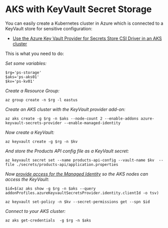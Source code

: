 # AKS with KeyVault Secret Storage

You can easily create a Kubernetes cluster in Azure which is connected to a KeyVault store for sensitive configuration:

- [Use the Azure Key Vault Provider for Secrets Store CSI Driver in an AKS cluster](https://docs.microsoft.com/en-us/azure/aks/csi-secrets-store-driver)

This is what you need to do:

_Set some variables:_

```
$rg='ps-storage'
$aks='ps-aks01'
$kv='ps-kv01'
```

_Create a Resource Group:_

```
az group create -n $rg -l eastus
```

_Create an AKS cluster with the KeyVault provider add-on:_

```
az aks create -g $rg -n $aks --node-count 2 --enable-addons azure-keyvault-secrets-provider --enable-managed-identity
```

_Now create a KeyVault:_

```
az keyvault create -g $rg -n $kv
```

_And store the Products API config file as a KeyVault secret:_

```
az keyvault secret set --name products-api-config --vault-name $kv  --file ./secrets/products-api/application.properties
```

_Now [provide access for the Managed Identity](https://docs.microsoft.com/en-us/azure/aks/csi-secrets-store-identity-access#use-a-user-assigned-managed-identity) so the AKS nodes can access the KeyVault_:

```
$id=$(az aks show -g $rg -n $aks --query addonProfiles.azureKeyvaultSecretsProvider.identity.clientId -o tsv)

az keyvault set-policy -n $kv --secret-permissions get --spn $id
```

_Connect to your AKS cluster:_

```
az aks get-credentials  -g $rg -n $aks
```